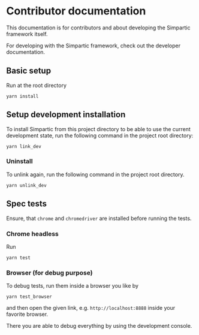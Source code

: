 # Contributor documentation
This documentation is for contributors and about developing the Simpartic framework itself.

For developing with the Simpartic framework, check out the developer documentation. 

## Basic setup
Run at the root directory
```
yarn install
```

## Setup development installation
To install Simpartic from this project directory to be able to use the current development state, run the following command in the project root directory:
```
yarn link_dev
```

### Uninstall
To unlink again, run the following command in the project root directory.
```
yarn unlink_dev
```

## Spec tests
Ensure, that `chrome` and `chromedriver` are installed before running the tests.

### Chrome headless
Run
```
yarn test
```

### Browser (for debug purpose)
To debug tests, run them inside a browser you like by
```
yarn test_browser
```
and then open the given link, e.g. `http://localhost:8888` inside your favorite browser.

There you are able to debug everything by using the development console.